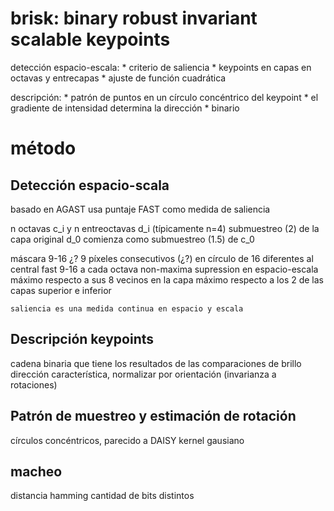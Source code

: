 brisk: binary robust invariant scalable keypoints
====

detección espacio-escala:
	* criterio de saliencia
	* keypoints en capas en octavas y entrecapas
	* ajuste de función cuadrática

descripción:
	* patrón de puntos en un círculo concéntrico del keypoint
	* el gradiente de intensidad determina la dirección
	* binario

# método

## Detección espacio-scala
basado en AGAST
usa puntaje FAST como medida de saliencia

n octavas c_i y n entreoctavas d_i (típicamente n=4)
submuestreo (2) de la capa original
d_0 comienza como submuestreo (1.5) de c_0

máscara 9-16 ¿?
	9 píxeles consecutivos (¿?) en círculo de 16 diferentes al central
	fast 9-16 a cada octava	
		non-maxima supression en espacio-escala
			máximo respecto a sus 8 vecinos en la capa
			máximo respecto a los 2 de las capas superior e inferior

	saliencia es una medida continua en espacio y escala

## Descripción keypoints
cadena binaria que tiene los resultados de las comparaciones de brillo
dirección característica, normalizar por orientación (invarianza a rotaciones)

## Patrón de muestreo y estimación de rotación
círculos concéntricos, parecido a DAISY
kernel gausiano

## macheo
distancia hamming
	cantidad de bits distintos
